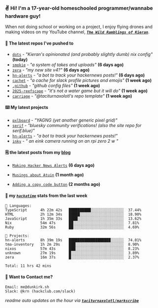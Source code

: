 ### ✌️ Hi! I'm a 17-year-old homeschooled programmer/wannabe hardware guy!

When not doing school or working on a project, I enjoy flying drones and making videos on my YouTube channel, [**_`The Wild Ramblings of Kieran`_**](https://youtube.com/@kieran.rambles).

#### 👷 The latest repos I've pushed to

- [`dots`](https://github.com/taciturnaxolotl/dots) - _"Kieran's opinionated (and probably slightly dumb) nix config"_ **(today)**
- [`smokie`](https://github.com/taciturnaxolotl/smokie) - _"a system of takes and uploads"_ **(6 days ago)**
- [`zera`](https://github.com/taciturnaxolotl/zera) - _"my new site v4?"_ **(6 days ago)**
- [`hn-alerts`](https://github.com/taciturnaxolotl/hn-alerts) - _"a bot to track your hackernews posts!"_ **(6 days ago)**
- [`cachet`](https://github.com/taciturnaxolotl/cachet) - _"a cache for slack profile pictures and emojis"_ **(1 week ago)**
- [`.github`](https://github.com/taciturnaxolotl/.github) - _"github config files"_ **(1 week ago)**
- [`2025-reefscape`](https://github.com/df1317/2025-reefscape) - _"it's not a water game but it will do"_ **(1 week ago)**
- [`carriage`](https://github.com/taciturnaxolotl/carriage) - _"@taciturnaxolotl's repo template"_ **(1 week ago)**

#### ⌨️ My latest projects

- [`pxlboard`](https://github.com/taciturnaxolotl/pxlboard) - _"YAGNG (yet another generic pixel grid)"_
- [`serif`](https://github.com/taciturnaxolotl/serif) - _"bluesky community verifications! (also the site repo for serif.blue)"_
- [`hn-alerts`](https://github.com/taciturnaxolotl/hn-alerts) - _"a bot to track your hackernews posts!"_
- [`inky`](https://github.com/taciturnaxolotl/inky) - _" an eink camera running on an rpi zero 2 w "_

#### 🗒️ the latest posts from my [blog](https://dunkirk.sh)

- [`Making Hacker News Alerts`](https://dunkirk.sh/blog/hn-alerts/) **(6 days ago)**

- [`Musings about Atuin`](https://dunkirk.sh/blog/atuin/) **(1 month ago)**

- [`Adding a copy code button`](https://dunkirk.sh/blog/adding-a-copy-button/) **(2 months ago)**



#### 📡 my [_`hackatime`_](https://waka.hackclub.com) stats from the last week

```text
💾 Languages:
TypeScript      4h 22m 42s   ██████████░░░░░░░░░░░░░░░  37.44%
HTML            2h 12m 34s   █████░░░░░░░░░░░░░░░░░░░░  18.90%
JavaScript      1h 35m 33s   ████░░░░░░░░░░░░░░░░░░░░░  13.62%
Nix             54m 47s      ██░░░░░░░░░░░░░░░░░░░░░░░  7.81%
Ruby            32m 56s      ██░░░░░░░░░░░░░░░░░░░░░░░  4.69%

💼 Projects:
hn-alerts       8h 39m 19s   ███████████████████░░░░░░  74.01%
tma-inventory   1h 2m 29s    ███░░░░░░░░░░░░░░░░░░░░░░  8.90%
nixos           57m 43s      ███░░░░░░░░░░░░░░░░░░░░░░  8.23%
unknown         27m 19s      █░░░░░░░░░░░░░░░░░░░░░░░░  3.89%
zera            16m 37s      █░░░░░░░░░░░░░░░░░░░░░░░░  2.37%

Total: 11 hrs 42 mins
```

#### 📮 Want to Contact me?

```text
Email: me@dunkirk.sh
Slack: @krn (hackclub.com/slack)
```

_readme auto updates on the hour via [**`taciturnaxolotl/markscribe`**](https://github.com/taciturnaxolotl/markscribe)_
